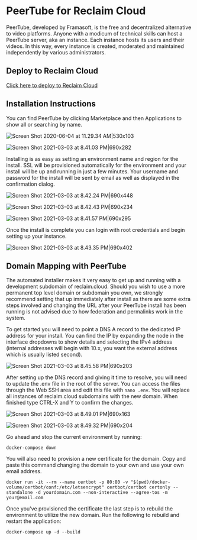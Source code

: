 # PeerTube for Reclaim Cloud
PeerTube, developed by Framasoft, is the free and decentralized alternative to video platforms. Anyone with a modicum of technical skills can host a PeerTube server, aka an instance. Each instance hosts its users and their videos. In this way, every instance is created, moderated and maintained independently by various administrators.

## Deploy to Reclaim Cloud
[Click here to deploy to Reclaim Cloud](https://app.my.reclaim.cloud/?app=peertube)

## Installation Instructions
You can find PeerTube by clicking Marketplace and then Applications to show all or searching by name.

![Screen Shot 2020-06-04 at 11.29.34 AM|530x103](https://community.reclaimhosting.com/uploads/default/original/2X/6/66fffe086313e6975f16e1afe89e18c34510c6c8.png) 

![Screen Shot 2021-03-03 at 8.41.03 PM|690x282](https://community.reclaimhosting.com/uploads/default/optimized/2X/e/e4ce7d83ff89e2a8b2a0d6d60c3a8b88c0a5b024_2_1380x564.png) 

Installing is as easy as setting an environment name and region for the install. SSL will be provisioned automatically for the environment and your install will be up and running in just a few minutes. Your username and password for the install will be sent by email as well as displayed in the confirmation dialog.

![Screen Shot 2021-03-03 at 8.42.24 PM|690x448](https://community.reclaimhosting.com/uploads/default/original/2X/5/5a10b95a309cf013cec1ad8b16ddbbb2d967b3a0.png) 

![Screen Shot 2021-03-03 at 8.42.43 PM|690x234](https://community.reclaimhosting.com/uploads/default/original/2X/1/1ec4ba0152e707c8aa02ae91e35c12a0f734f7de.png) 

![Screen Shot 2021-03-03 at 8.41.57 PM|690x295](https://community.reclaimhosting.com/uploads/default/original/2X/4/4545f6cdd93061506ac31a08761532352a0f1de7.png) 

Once the install is complete you can login with root credentials and begin setting up your instance. 

![Screen Shot 2021-03-03 at 8.43.35 PM|690x402](https://community.reclaimhosting.com/uploads/default/optimized/2X/5/53dd09c39bc6a03350cddb504e51f2aa2ea35d1b_2_1380x804.jpeg) 

## Domain Mapping with PeerTube

The automated installer makes it very easy to get up and running with a development subdomain of reclaim.cloud. Should you wish to use a more permanent top level domain or subdomain you own, we strongly recommend setting that up immediately after install as there are some extra steps involved and changing the URL after your PeerTube install has been running is not advised due to how federation and permalinks work in the system.

To get started you will need to point a DNS A record to the dedicated IP address for your install. You can find the IP by expanding the node in the interface dropdowns to show details and selecting the IPv4 address (internal addresses will begin with 10.x, you want the external address which is usually listed second).

![Screen Shot 2021-03-03 at 8.45.58 PM|690x203](https://community.reclaimhosting.com/uploads/default/original/2X/0/017289ae1ea60d81e5a3a041491fa37665c4c252.png) 

After setting up the DNS record and giving it time to resolve, you will need to update the .env file in the root of the server. You can access the files through the Web SSH area and edit this file with `nano .env`. You will replace all instances of reclaim.cloud subdomains with the new domain. When finished type CTRL-X and Y to confirm the changes.

![Screen Shot 2021-03-03 at 8.49.01 PM|690x163](https://community.reclaimhosting.com/uploads/default/original/2X/a/a4fe677c3ec5656cc23497441179433693a48f40.png) 

![Screen Shot 2021-03-03 at 8.49.32 PM|690x204](https://community.reclaimhosting.com/uploads/default/optimized/2X/8/879c7ccd97bad82f78ecbfd2784075229a68ed32_2_1380x408.png) 

Go ahead and stop the current environment by running:

`docker-compose down`

You will also need to provision a new certificate for the domain. Copy and paste this command changing the domain to your own and use your own email address.

`docker run -it --rm --name certbot -p 80:80 -v "$(pwd)/docker-volume/certbot/conf:/etc/letsencrypt" certbot/certbot certonly --standalone -d yourdomain.com --non-interactive --agree-tos -m your@email.com`

Once you've provisioned the certificate the last step is to rebuild the environment to utilize the new domain. Run the following to rebuild and restart the application:

`docker-compose up -d --build`